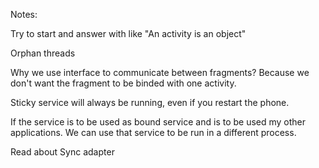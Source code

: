 Notes:

Try to start and answer with like "An activity is an object"

Orphan threads

Why we use interface to communicate between fragments? Because we don't want the fragment to be binded with one activity.

Sticky service will always be running, even if you restart the phone.

If the service is to be used as bound service and is to be used my other applications. We can use that service to be run in a different process.

Read about Sync adapter

